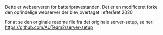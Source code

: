 Dette er webserveren for batteriprøvestanden.
Det er en modificeret forke den oprindelige webserver der blev overtaget i efteråret 2020

For at se den originale readme file fra det originale server-setup, se her:
https://github.com/AUTeam2/server-setup


